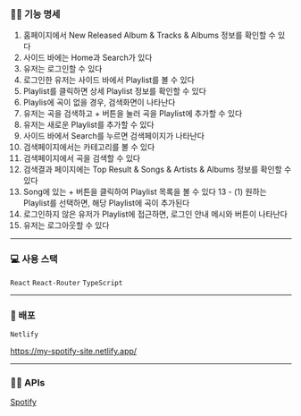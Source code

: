 ### ✍🏻 기능 명세

1. 홈페이지에서 New Released Album & Tracks & Albums 정보를 확인할 수 있다
2. 사이드 바에는 Home과 Search가 있다
3. 유저는 로그인할 수 있다
4. 로그인한 유저는 사이드 바에서 Playlist를 볼 수 있다
5. Playlist를 클릭하면 상세 Playlist 정보를 확인할 수 있다
6. Playlis에 곡이 없을 경우, 검색화면이 나타난다
7. 유저는 곡을 검색하고 + 버튼을 눌러 곡을 Playlist에 추가할 수 있다
8. 유저는 새로운 Playlist를 추가할 수 있다
9. 사이드 바에서 Search를 누르면 검색페이지가 나타난다
10. 검색페이지에서는 카테고리를 볼 수 있다
11. 검색페이지에서 곡을 검색할 수 있다
12. 검색결과 페이지에는 Top Result & Songs & Artists & Albums 정보를 확인할 수 있다
13. Song에 있는 + 버튼을 클릭하여 Playlist 목록을 볼 수 있다
    13 - (1) 원하는 Playlist를 선택하면, 해당 Playlist에 곡이 추가된다
14. 로그인하지 않은 유저가 Playlist에 접근하면, 로그인 안내 메시와 버튼이 나타난다
15. 유저는 로그아웃할 수 있다

---

### 💻 사용 스택

`React` `React-Router` `TypeScript`

---

### 🎨 배포

`Netlify`

https://my-spotify-site.netlify.app/

---

### 🤙🏻 APIs

[Spotify]([https://developer.themoviedb.org/reference/movie-recommendations](https://developer.spotify.com/documentation/web-api))
